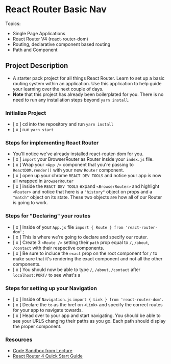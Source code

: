 # React Router Basic Nav

Topics:

* Single Page Applications
* React Router V4 (react-router-dom)
* Routing, declarative component based routing
* Path and Component

## Project Description

* A starter pack project for all things React Router. Learn to set up a basic routing system within an application. Use this application to help guide your learning over the next couple of days.
* **Note** that this project has already been boilerplated for you. There is no need to run any installation steps beyond `yarn install`.

### Initialize Project

* [ x ] cd into the repository and run `yarn install`
* [ x ] run `yarn start`

### Steps for implementing React Router

* You'll notice we've already installed react-router-dom for you.
* [ x ] `import` your BrowserRouter as Router inside your `index.js` file.
* [ x ] Wrap your `<App />` component that you're passing to `ReactDOM.render()` with your new `Router` component.
* [ x ] open up your chrome `REACT DEV TOOLS` and notice your app is now all wrapped in `BrowserRouter`
* [ x ] inside the `REACT DEV TOOLS` expand `<BrowserRouter>` and highlight `<Router>` and notice that here is a `"history"` object on props and a `"match"` object on its state. These two objects are how all of our Router is going to work. 

### Steps for "Declaring" your routes

* [ x ] Inside of your `App.js` file `import { Route } from 'react-router-dom';`
* [ x ] This is where we're going to declare and specify our router.
* [ x ] Create 3 `<Route />` setting their `path` prop equal to `/`, `/about`, `/contact` with their respective components.
* [ x ] Be sure to incluce the `exact` prop on the root component for `/` to make sure that it's rendering the exact component and not all the other components.
* [ x ] You should now be able to type `/`, `/about`, `/contact` after `localhost:PORT/` to see what's a

### Steps for setting up your Navigation

* [ x ] Inside of `Navigation.js` `import { Link } from 'react-router-dom'`.
* [ x ] Declare the `to` as the href on `<Link>` and specify the correct routes for your app to navigate towards.
* [ x ] Head over to your app and start navigating. You should be able to see your URLS changing their paths as you go. Each path should display the proper component. 

### Resources

* [Code Sandbox from Lecture](https://codesandbox.io/s/n58oqgwmP)
* [React Router 4 Quick Start Guide](https://reacttraining.com/react-router/web/guides/quick-start)
